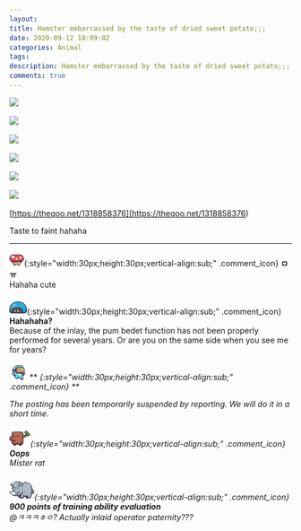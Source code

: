 ```yaml
---
layout: 
title: Hamster embarrassed by the taste of dried sweet potato;;;
date: 2020-09-12 18:09:02
categories: Animal
tags: 
description: Hamster embarrassed by the taste of dried sweet potato;;;
comments: true
---
```


![](https://blog.kakaocdn.net/dn/VRaQl/btqIDENdgPP/zE3IldvARDCZfeXiDj6Fc0/img.jpg)

![](https://blog.kakaocdn.net/dn/bt3oaL/btqIs9H9yHT/kozlI4HP0k8MCVd1wCtGnk/img.jpg)

![](https://blog.kakaocdn.net/dn/b5lLlo/btqIwCJQRVr/k4SzTD3eFmp4lnkPJfD8GK/img.jpg)

![](https://blog.kakaocdn.net/dn/defNT4/btqIuLAI5Hp/j9StRqTnuxkzKwBR20n7N0/img.jpg)

![](https://blog.kakaocdn.net/dn/duoHQq/btqIBNp3dwu/XXt8SuXY8MvzWWWZkum2U1/img.jpg)

![](https://blog.kakaocdn.net/dn/P1vaI/btqIAxONxul/XQRkIxnUw3eQmzdR7q4DM1/img.jpg)

[https://theqoo.net/1318858376](<https://theqoo.net/1318858376>)

Taste to faint hahaha

* * *

![comment](/assets/character/mushroom.png){:style="width:30px;height:30px;vertical-align:sub;" .comment_icon} **ㅁㅠ**  
Hahaha cute   
  
![comment](/assets/character/turtle.png){:style="width:30px;height:30px;vertical-align:sub;" .comment_icon} **Hahahaha?**  
Because of the inlay, the pum bedet function has not been properly performed for several years. Or are you on the same side when you see me for years?  
  
![comment](/assets/character/goggle.png) ** <I hate the inlays>{:style="width:30px;height:30px;vertical-align:sub;" .comment_icon} **  


The posting has been temporarily suspended by reporting. We will do it in a short time.

  
  
![comment](/assets/character/trunk.png){:style="width:30px;height:30px;vertical-align:sub;" .comment_icon} **Oops**  
Mister rat   
  
![comment](/assets/character/rino.png){:style="width:30px;height:30px;vertical-align:sub;" .comment_icon} **900 points of training ability evaluation**  
@ㅋㅋㅋㅎㅇ? Actually inlaid operator paternity???  
  

